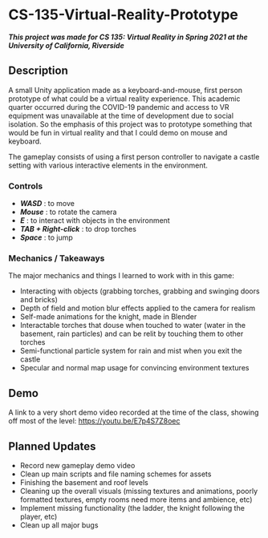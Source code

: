 # CS-135-Virtual-Reality-Prototype
***This project was made for CS 135: Virtual Reality in Spring 2021 at the University of California, Riverside***

## Description
A small Unity application made as a keyboard-and-mouse, first person prototype of what could be a virtual reality experience. This academic quarter occurred during the COVID-19 pandemic and access to VR equipment was unavailable at the time of development due to social isolation. So the emphasis of this project was to prototype something that would be fun in virtual reality and that I could demo on mouse and keyboard.

The gameplay consists of using a first person controller to navigate a castle setting with various interactive elements in the environment.

### Controls
- ***WASD*** : to move 
- ***Mouse*** : to rotate the camera
- ***E*** : to interact with objects in the environment
- ***TAB + Right-click*** : to drop torches
- ***Space*** : to jump

### Mechanics / Takeaways
The major mechanics and things I learned to work with in this game:
- Interacting with objects (grabbing torches, grabbing and swinging doors and bricks)
- Depth of field and motion blur effects applied to the camera for realism
- Self-made animations for the knight, made in Blender
- Interactable torches that douse when touched to water (water in the basement, rain particles) and can be relit by touching them to other torches
- Semi-functional particle system for rain and mist when you exit the castle
- Specular and normal map usage for convincing environment textures

## Demo
A link to a very short demo video recorded at the time of the class, showing off most of the level: https://youtu.be/E7p4S7Z8oec

## Planned Updates
- Record new gameplay demo video
- Clean up main scripts and file naming schemes for assets 
- Finishing the basement and roof levels
- Cleaning up the overall visuals (missing textures and animations, poorly formatted textures, empty rooms need more items and ambience, etc)
- Implement missing functionality (the ladder, the knight following the player, etc)
- Clean up all major bugs